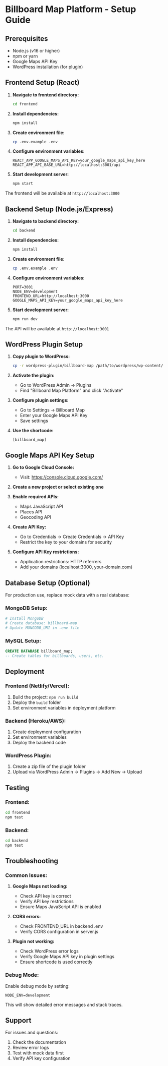 # Billboard Map Platform - Setup Guide

## Prerequisites

- Node.js (v16 or higher)
- npm or yarn
- Google Maps API Key
- WordPress installation (for plugin)

## Frontend Setup (React)

1. **Navigate to frontend directory:**
   ```bash
   cd frontend
   ```

2. **Install dependencies:**
   ```bash
   npm install
   ```

3. **Create environment file:**
   ```bash
   cp .env.example .env
   ```

4. **Configure environment variables:**
   ```env
   REACT_APP_GOOGLE_MAPS_API_KEY=your_google_maps_api_key_here
   REACT_APP_API_BASE_URL=http://localhost:3001/api
   ```

5. **Start development server:**
   ```bash
   npm start
   ```

The frontend will be available at `http://localhost:3000`

## Backend Setup (Node.js/Express)

1. **Navigate to backend directory:**
   ```bash
   cd backend
   ```

2. **Install dependencies:**
   ```bash
   npm install
   ```

3. **Create environment file:**
   ```bash
   cp .env.example .env
   ```

4. **Configure environment variables:**
   ```env
   PORT=3001
   NODE_ENV=development
   FRONTEND_URL=http://localhost:3000
   GOOGLE_MAPS_API_KEY=your_google_maps_api_key_here
   ```

5. **Start development server:**
   ```bash
   npm run dev
   ```

The API will be available at `http://localhost:3001`

## WordPress Plugin Setup

1. **Copy plugin to WordPress:**
   ```bash
   cp -r wordpress-plugin/billboard-map /path/to/wordpress/wp-content/plugins/
   ```

2. **Activate the plugin:**
   - Go to WordPress Admin → Plugins
   - Find "Billboard Map Platform" and click "Activate"

3. **Configure plugin settings:**
   - Go to Settings → Billboard Map
   - Enter your Google Maps API Key
   - Save settings

4. **Use the shortcode:**
   ```
   [billboard_map]
   ```

## Google Maps API Key Setup

1. **Go to Google Cloud Console:**
   - Visit: https://console.cloud.google.com/

2. **Create a new project or select existing one**

3. **Enable required APIs:**
   - Maps JavaScript API
   - Places API
   - Geocoding API

4. **Create API Key:**
   - Go to Credentials → Create Credentials → API Key
   - Restrict the key to your domains for security

5. **Configure API Key restrictions:**
   - Application restrictions: HTTP referrers
   - Add your domains (localhost:3000, your-domain.com)

## Database Setup (Optional)

For production use, replace mock data with a real database:

### MongoDB Setup:
```bash
# Install MongoDB
# Create database: billboard-map
# Update MONGODB_URI in .env file
```

### MySQL Setup:
```sql
CREATE DATABASE billboard_map;
-- Create tables for billboards, users, etc.
```

## Deployment

### Frontend (Netlify/Vercel):
1. Build the project: `npm run build`
2. Deploy the `build` folder
3. Set environment variables in deployment platform

### Backend (Heroku/AWS):
1. Create deployment configuration
2. Set environment variables
3. Deploy the backend code

### WordPress Plugin:
1. Create a zip file of the plugin folder
2. Upload via WordPress Admin → Plugins → Add New → Upload

## Testing

### Frontend:
```bash
cd frontend
npm test
```

### Backend:
```bash
cd backend
npm test
```

## Troubleshooting

### Common Issues:

1. **Google Maps not loading:**
   - Check API key is correct
   - Verify API key restrictions
   - Ensure Maps JavaScript API is enabled

2. **CORS errors:**
   - Check FRONTEND_URL in backend .env
   - Verify CORS configuration in server.js

3. **Plugin not working:**
   - Check WordPress error logs
   - Verify Google Maps API key in plugin settings
   - Ensure shortcode is used correctly

### Debug Mode:

Enable debug mode by setting:
```env
NODE_ENV=development
```

This will show detailed error messages and stack traces.

## Support

For issues and questions:
1. Check the documentation
2. Review error logs
3. Test with mock data first
4. Verify API key configuration
